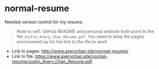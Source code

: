 # normal-resume
Needed version control for my resume.

> Note to self: GitHub README and personal website both point to the file `Justin_Avery_Chan_Resume.pdf`. You need to keep the pages environment up for the link to the file to work

- Link to pages: http://www.averychan.site/normal-resume/
- Link to file: https://www.averychan.site/normal-resume/Justin_Avery_Chan_Resume.pdf
